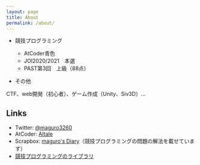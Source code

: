 ```yaml
---
layout: page
title: About
permalink: /about/
---
```


- 競技プログラミング
  - AtCoder青色
  - JOI2020/2021　本選
  - PAST第3回　上級（88点）

- その他

CTF、web開発（初心者）、ゲーム作成（Unity、Siv3D）…


## Links
- Twitter: [@maguro3260](https://twitter.com/maguro3260)  
- AtCoder: [AItale](https://atcoder.jp/users/AItale)  
- Scrapbox: [maguro's Diary](https://scrapbox.io/magurosdiary/)（競技プログラミングの問題の解法を載せています）  
- [競技プログラミングのライブラリ](https://maguroplusia.github.io/Library)
